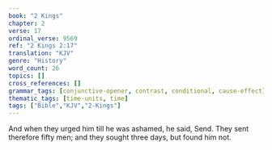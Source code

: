 ```yaml
---
book: "2 Kings"
chapter: 2
verse: 17
ordinal_verse: 9569
ref: "2 Kings 2:17"
translation: "KJV"
genre: "History"
word_count: 26
topics: []
cross_references: []
grammar_tags: [conjunctive-opener, contrast, conditional, cause-effect]
thematic_tags: [time-units, time]
tags: ["Bible","KJV","2-Kings"]
---
```

And when they urged him till he was ashamed, he said, Send. They sent therefore fifty men; and they sought three days, but found him not.
